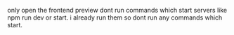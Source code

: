 only open the frontend preview 
dont run commands which start servers like npm run dev or start. i already run them so dont run any commands which start.